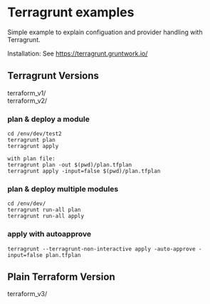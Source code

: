 # Terragrunt examples
Simple example to explain configuation and provider handling with Terragrunt.

Installation: See https://terragrunt.gruntwork.io/

## Terragrunt Versions
terraform_v1/  
terraform_v2/


### plan & deploy a module
```
cd /env/dev/test2
terragrunt plan
terragrunt apply

with plan file:
terragrunt plan -out $(pwd)/plan.tfplan
terragrunt apply -input=false $(pwd)/plan.tfplan
```
### plan & deploy multiple modules
```
cd /env/dev/
terragrunt run-all plan 
terragrunt run-all apply
```
### apply with autoapprove
```
terragrunt --terragrunt-non-interactive apply -auto-approve -input=false plan.tfplan
```


## Plain Terraform Version
terraform_v3/
